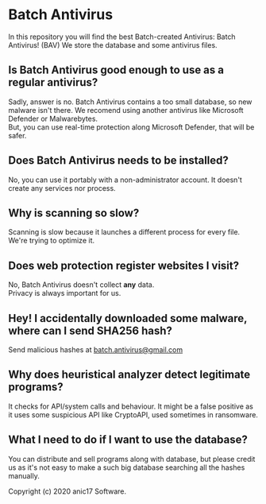 # Batch Antivirus

In this repository you will find the best Batch-created Antivirus: Batch Antivirus! (BAV)
We store the database and some antivirus files.

## Is Batch Antivirus good enough to use as a regular antivirus?

Sadly, answer is no. Batch Antivirus contains a too small database, so new malware isn't there. 
We recomend using another antivirus like Microsoft Defender or Malwarebytes.  
But, you can use real-time protection along Microsoft Defender, that will be safer.

## Does Batch Antivirus needs to be installed?

No, you can use it portably with a non-administrator account. It doesn't create any services nor process.  

## Why is scanning so slow?

Scanning is slow because it launches a different process for every file. We're trying to optimize it.

## Does web protection register websites I visit?

No, Batch Antivirus doesn't collect **any** data.  
Privacy is always important for us.

## Hey! I accidentally downloaded some malware, where can I send SHA256 hash?

Send malicious hashes at batch.antivirus@gmail.com


## Why does heuristical analyzer detect legitimate programs?

It checks for API/system calls and behaviour. It might be a false positive as it uses some suspicious API like CryptoAPI, used sometimes in ransomware.

## What I need to do if I want to use the database?

You can distribute and sell programs along with database, but please credit us as it's not easy to make a such big database searching all the hashes manually.

Copyright (c) 2020 anic17 Software.
